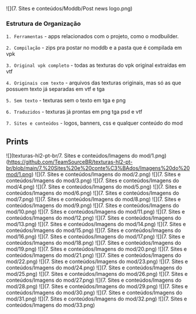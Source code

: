 ![](7. Sites e conteúdos/Moddb/Post news logo.png)

### Estrutura de Organização

`1. Ferramentas` - apps relacionados com o projeto, como o modbuilder.

`2. Compilação` - zips pra postar no moddb e a pasta que é compilada em vpk

`3. Original vpk completo` - todas as texturas do vpk original extraídas em vtf

`4. Originais com texto` - arquivos das texturas originais, mas só as que possuem texto já separadas em vtf e tga

`5. Sem texto` - texturas sem o texto em tga e png

`6. Traduzidos` - texturas já prontas em png tga psd e vtf

`7. Sites e conteúdos` - logos, banners, css e qualquer conteúdo do mod

## Prints

![](texturas-hl2-pt-br/7. Sites e conteúdos/Imagens do mod/1.png)(https://github.com/TeamSourceBR/texturas-hl2-pt-br/blob/main/7.%20Sites%20e%20conte%C3%BAdos/Imagens%20do%20mod/1.png)
![](7. Sites e conteúdos/Imagens do mod/2.png)
![](7. Sites e conteúdos/Imagens do mod/3.png)
![](7. Sites e conteúdos/Imagens do mod/4.png)
![](7. Sites e conteúdos/Imagens do mod/5.png)
![](7. Sites e conteúdos/Imagens do mod/6.png)
![](7. Sites e conteúdos/Imagens do mod/7.png)
![](7. Sites e conteúdos/Imagens do mod/8.png)
![](7. Sites e conteúdos/Imagens do mod/9.png)
![](7. Sites e conteúdos/Imagens do mod/10.png)
![](7. Sites e conteúdos/Imagens do mod/11.png)
![](7. Sites e conteúdos/Imagens do mod/12.png)
![](7. Sites e conteúdos/Imagens do mod/13.png)
![](7. Sites e conteúdos/Imagens do mod/14.png)
![](7. Sites e conteúdos/Imagens do mod/15.png)
![](7. Sites e conteúdos/Imagens do mod/16.png)
![](7. Sites e conteúdos/Imagens do mod/17.png)
![](7. Sites e conteúdos/Imagens do mod/18.png)
![](7. Sites e conteúdos/Imagens do mod/19.png)
![](7. Sites e conteúdos/Imagens do mod/20.png)
![](7. Sites e conteúdos/Imagens do mod/21.png)
![](7. Sites e conteúdos/Imagens do mod/22.png)
![](7. Sites e conteúdos/Imagens do mod/23.png)
![](7. Sites e conteúdos/Imagens do mod/24.png)
![](7. Sites e conteúdos/Imagens do mod/25.png)
![](7. Sites e conteúdos/Imagens do mod/26.png)
![](7. Sites e conteúdos/Imagens do mod/27.png)
![](7. Sites e conteúdos/Imagens do mod/28.png)
![](7. Sites e conteúdos/Imagens do mod/29.png)
![](7. Sites e conteúdos/Imagens do mod/30.png)
![](7. Sites e conteúdos/Imagens do mod/31.png)
![](7. Sites e conteúdos/Imagens do mod/32.png)
![](7. Sites e conteúdos/Imagens do mod/33.png)
